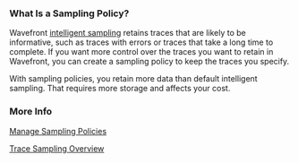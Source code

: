 ### What Is a Sampling Policy? 

Wavefront [intelligent sampling](http://docs.wavefront.com/trace_data_sampling.html) retains traces that are likely to be informative, such as traces with errors or traces that take a long time to complete. If you want more control over the traces you want to retain in Wavefront, you can create a sampling policy to keep the traces you specify. 

With sampling policies, you retain more data than default intelligent sampling. That requires more storage and affects your cost. 

### More Info

[Manage Sampling Policies](https://docs.wavefront.com/trace_sampling_policies.html)

[Trace Sampling Overview](https://docs.wavefront.com/trace_data_sampling.html#how-it-works)
